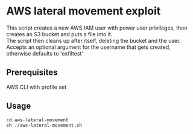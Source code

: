 # AWS lateral movement exploit
This script creates a new AWS IAM user with power user privileges, then creates an S3 bucket and puts a file into it.<br>
The script then cleans up after itself, deleting the bucket and the user.<br>
Accepts an optional argument for the username that gets created, otherwise defaults to 'exfiltest'<br>

## Prerequisites
AWS CLI with profile set

## Usage
```
cd aws-lateral-movement
sh ./aws-lateral-movement.sh
```
